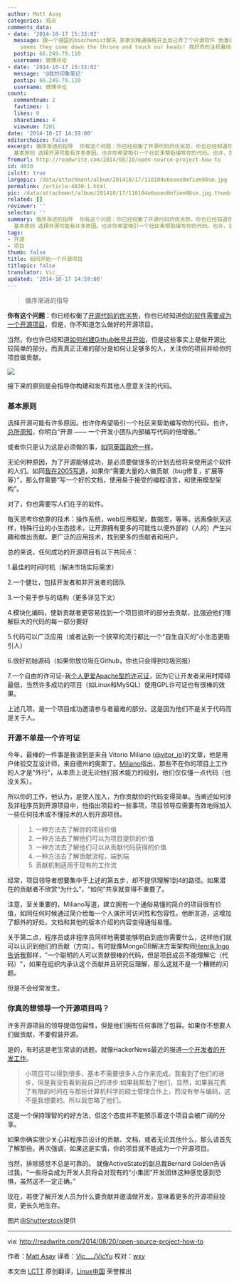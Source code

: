 ```yaml
---
author: Matt Asay
categories: 观点
comments_data:
- date: '2014-10-17 15:33:02'
  message: 跟一个德国的biochemist聊天 那家伙精通编程并且自己弄了个开源软件 他激动的跟我说几个MPI的人发现了他们并且帮助修改了一下代码:it
    seems they come down the throne and touch our heads! 我好奇的注视着他的光头...
  postip: 66.249.79.110
  username: 微博评论
- date: '2014-10-17 15:33:02'
  message: '@我的印象笔记'
  postip: 66.249.79.110
  username: 微博评论
count:
  commentnum: 2
  favtimes: 1
  likes: 0
  sharetimes: 4
  viewnum: 7201
date: '2014-10-17 14:59:00'
editorchoice: false
excerpt: 循序渐进的指导  你有这个问题：你已经权衡了开源代码的优劣势，你也已经知道你的软件需要成为一个开源项目，但是，你不知道怎么做好的开源项目。 当然，你也许已经知道如何创建Github帐号并开始，但是这些事实上是做开源比较简单的部分。而真真正正难的部分是如何让足够多的人，关注你的项目并给你的项目做贡献。  接下来的原则是会指导你构建和发布其他人愿意关注的代码。
  基本原则 选择开源可能有许多原因。也许你希望吸引一个社区来帮助编写你的代码。也许，总所周知，你明白开源  一个开发小团队内部编写代码的倍增器。 或者你只是认
fromurl: http://readwrite.com/2014/08/20/open-source-project-how-to
id: 4030
islctt: true
largepic: /data/attachment/album/201410/17/110104o6ooeo0mfiem98sm.jpg
permalink: /article-4030-1.html
pic: /data/attachment/album/201410/17/110104o6ooeo0mfiem98sm.jpg.thumb.jpg
related: []
reviewer: ''
selector: ''
summary: 循序渐进的指导  你有这个问题：你已经权衡了开源代码的优劣势，你也已经知道你的软件需要成为一个开源项目，但是，你不知道怎么做好的开源项目。 当然，你也许已经知道如何创建Github帐号并开始，但是这些事实上是做开源比较简单的部分。而真真正正难的部分是如何让足够多的人，关注你的项目并给你的项目做贡献。  接下来的原则是会指导你构建和发布其他人愿意关注的代码。
  基本原则 选择开源可能有许多原因。也许你希望吸引一个社区来帮助编写你的代码。也许，总所周知，你明白开源  一个开发小团队内部编写代码的倍增器。 或者你只是认
tags:
- 开源
- 项目
thumb: false
title: 如何开始一个开源项目
titlepic: false
translator: Vic___
updated: '2014-10-17 14:59:00'
---
```



> 
> 循序渐进的指导
> 
> 
> 


**你有这个问题**：你已经权衡了[开源代码的优劣势](http://readwrite.com/2014/07/07/open-source-software-pros-cons)，你也已经知道[你的软件需要成为一个开源项目](http://readwrite.com/2014/08/15/open-source-software-business-zulily-erp-wall-street-journal)，但是，你不知道怎么做好的开源项目。


当然，你也许已经知道[如何创建Github帐号并开始](http://www.cocoanetics.com/2011/01/starting-an-opensource-project-on-github/)，但是这些事实上是做开源比较简单的部分。而真真正正难的部分是如何让足够多的人，关注你的项目并给你的项目做贡献。


![](/data/attachment/album/201410/17/110104o6ooeo0mfiem98sm.jpg)


接下来的原则是会指导你构建和发布其他人愿意关注的代码。


### 基本原则


选择开源可能有许多原因。也许你希望吸引一个社区来帮助编写你的代码。也许，[总所周知](http://werd.io/2014/the-roi-of-building-open-source-software)，你明白“开源 —— 一个开发小团队内部编写代码的倍增器。”


或者你只是认为这是必须做的事，[如同英国政府一样](https://www.gov.uk/design-principles)。


无论何种原因，为了开源能够成功，是必须要做很多的计划去给将来使用这个软件的人们。如同[我在2005写道](http://asay.blogspot.com/2005/09/so-you-want-to-build-open-source.html)，如果你“需要大量的人做贡献（bug修复，扩展等等）”，那么你需要“写一个好的文档，使用易于接受的编程语言，和使用模型架构”。


对了，你也需要写人们在乎的软件。


每天思考你依靠的技术：操作系统，web应用框架，数据库，等等。远离像航天这样，特殊行业的小生态技术，让开源拥有更多的可能性以便外部的（人的）产生兴趣和做出贡献。更广泛的应用技术，找到更多的贡献者和用户。


总的来说，任何成功的开源项目有以下共同点：


1.最佳的时间时机（解决市场实际需求）


2.一个健壮，包括开发者和非开发者的团队


3.一个易于参与的结构（更多详见下文）


4.模块化编码，使新贡献者更容易找到一个项目损坏的部分去贡献，比强迫他们理解巨大的代码的每一部分要好


5.代码可以广泛应用（或者达到一个狭窄的流行都比一个“自生自灭的”小生态更吸引人）


6.很好初始源码（如果你放垃圾在Github，你也只会得到垃圾回报）


7.一个自由的许可证-我[个人更爱Apache型的许可证](http://www.cnet.com/news/apache-better-than-gpl-for-open-source-business/)，因为它让开发者采用时障碍最低，当然许多成功的项目（如Linux和MySQL）使用GPL许可证也有很棒的效果。


上述几项，是一个项目成功邀请参与者最难的部分。这是因为他们不是关于代码而是关于人。


### 开源不单是一个许可证


今年，最棒的一件事是我读到是来自 Vitorio Miliano ([@vitor\_io](https://twitter.com/vitor_io))的文章，他是用户体验交互设计师，来自德州的奥斯丁。[Miliano](http://opensourcedesign.is/blogging_about/import-designers/)指出，那些不在你的项目上工作的人才是“外行”，从本质上说无论他们技术能力的级别，他们仅仅懂一点代码（也没关系）。


所以你的工作，他认为，是使人加入，为你贡献你的代码变得简单。当阐述如何涉及非程序员到开源项目中，他指出项目的一些事项，项目领导应需要有效地得加入一些任何技术或不懂技术的人到开源项目。



> 1. 一种方法去了解你的项目价值
> 2. 一种方法去了解他们可以为项目提供的价值
> 3. 一种方法去了解他们可以从贡献代码获得的价值
> 4. 一种方法去了解贡献流程，端到端
> 5. 贡献机制适用于现有的工作流
> 


经常，项目领导者想要集中于上述的第五步，却不提供理解1到4的路径。如果潜在的贡献者不欣赏“为什么”，“如何”共享就变得不重要了。


注意，至关重要的，Miliano写道，建立拥有一个通俗易懂的简介的项目很有价值，如同任何时候通过简介给每一个人演示可访问性和包容性。他断言道，这增加了额外的好处，文档和其他的版本介绍的内容变得通俗易懂。


关于第二点，程序员或非程序员同样地需要能够明白到底你需要什么，这样他们就可以认识到他们的贡献（方向）。有时就像MongoDB解决方案架构师[Henrik Ingo告诉我](https://twitter.com/h_ingo/status/501323333301190656)那样，"一个聪明的人可以贡献很棒的代码，但是项目成员不能理解它（代码）"，如果在组织内承认这个贡献并且研究后理解，那么这就不是一个糟糕的问题。


但是不会经常发生。


### 你真的想领导一个开源项目吗？


许多开源项目的领导提倡包容性，但是他们拥有任何事除了包容。如果你不想要人们做贡献，不要假装开源。


是的，有时这是老生常谈的话题。就像HackerNews最近的报道[一个开发者的开发工作](https://news.ycombinator.com/item?id=8122814)。



> 
> 小项目可以得到很多，基本不需要很多人合作来完成。我看到了他们的进步，但是我没有看到我自己的进步:如果我帮助了他们，显然，如果我花费了有限的时间在与那些计算机科学的硕士管理合作上，而没有参与编码，这不是我想要的。所以我忽略了他们。
> 
> 
> 


这是一个保持理智的的好方法，但这个态度并不能预示着这个项目会被广阔的分享。


如果你确实很少关心非程序员设计的贡献、文档，或者无论其他什么，那么请首先了解那些。再次强调，如果这是实情，你的项目就不能成为一个开源项目。


当然，排除感觉不总是可靠的。 就像ActiveState的副总裁Bernard Golden告诉过我，“一些将会成为开发人员将会对现有的“小集团”开发团体这种感觉感到恐惧，虽然这不一定正确。”


现在，若使了解开发人员为什么要贡献并邀请做开发，意味着更多的开源项目投资，更长久地生存。


图片由[Shutterstock](http://www.shutterstock.com/)提供




---


via: <http://readwrite.com/2014/08/20/open-source-project-how-to>


作者：[Matt Asay](http://readwrite.com/author/matt-asay) 译者：[Vic\_\_\_/VicYu](http://www.vicyu.net) 校对：[wxy](https://github.com/wxy)


本文由 [LCTT](https://github.com/LCTT/TranslateProject) 原创翻译，[Linux中国](http://linux.cn/) 荣誉推出